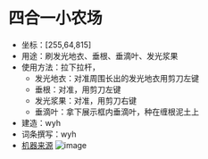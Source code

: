 # 四合一小农场
- 坐标：[255,64,815]
- 用途：刷发光地衣、垂根、垂滴叶、发光浆果
- 使用方法：拉下拉杆，
    - 发光地衣：对准周围长出的发光地衣用剪刀左键
    - 垂根：对准，用剪刀左键
    - 发光浆果：对准，用剪刀右键
    - 垂滴叶：拿下展示框内垂滴叶，种在缠根泥土上
- 建造：wyh
- 词条撰写：wyh
- [机器来源](https://www.bilibili.com/video/BV1Sm4y1f7xw/)
![image](https://github.com/user-attachments/assets/4f035a32-10af-45ab-923b-5e4e4368a10c)
